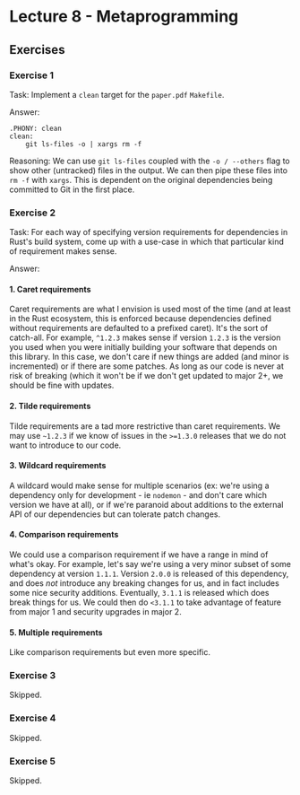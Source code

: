 # Lecture 8 - Metaprogramming

## Exercises

### Exercise 1

Task: Implement a `clean` target for the `paper.pdf` `Makefile`.

Answer:

```
.PHONY: clean
clean:
	git ls-files -o | xargs rm -f
```

Reasoning: We can use `git ls-files` coupled with the `-o / --others` flag to show other (untracked) files in the output. We can then pipe these files into `rm -f` with `xargs`. This is dependent on the original dependencies being committed to Git in the first place.

### Exercise 2

Task: For each way of specifying version requirements for dependencies in Rust's build system, come up with a use-case in which that particular kind of requirement makes sense.

Answer:

#### 1. Caret requirements

Caret requirements are what I envision is used most of the time (and at least in the Rust ecosystem, this is enforced because dependencies defined without requirements are defaulted to a prefixed caret). It's the sort of catch-all. For example, `^1.2.3` makes sense if version `1.2.3` is the version you used when you were initially building your software that depends on this library. In this case, we don't care if new things are added (and minor is incremented) or if there are some patches. As long as our code is never at risk of breaking (which it won't be if we don't get updated to major 2+, we should be fine with updates.

#### 2. Tilde requirements

Tilde requirements are a tad more restrictive than caret requirements. We may use `~1.2.3` if we know of issues in the `>=1.3.0` releases that we do not want to introduce to our code.

#### 3. Wildcard requirements

A wildcard would make sense for multiple scenarios (ex: we're using a dependency only for development - ie `nodemon` - and don't care which version we have at all), or if we're paranoid about additions to the external API of our dependencies but can tolerate patch changes.

#### 4. Comparison requirements

We could use a comparison requirement if we have a range in mind of what's okay. For example, let's say we're using a very minor subset of some dependency at version `1.1.1`. Version `2.0.0` is released of this dependency, and does *not* introduce any breaking changes for us, and in fact includes some nice security additions. Eventually, `3.1.1` is released which does break things for us. We could then do `<3.1.1` to take advantage of feature from major 1 and security upgrades in major 2.

#### 5. Multiple requirements

Like comparison requirements but even more specific.

### Exercise 3

Skipped.

### Exercise 4

Skipped.

### Exercise 5

Skipped.
